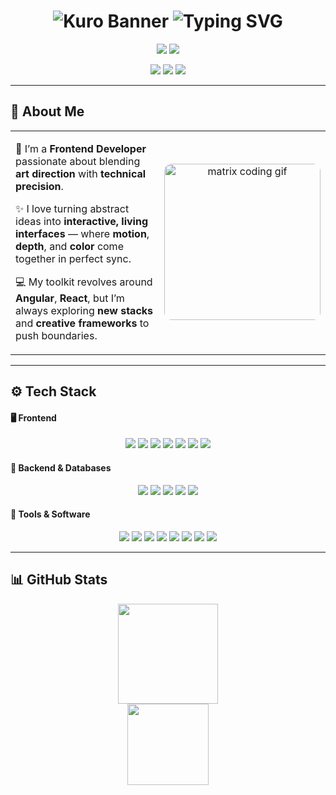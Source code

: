<!-- ⚡ GitHub Profile README -->

<div align="center">

<h1 align="center">
  <img src="https://capsule-render.vercel.app/api?type=transparent&fontColor=06E0F7&text=KURO&fontSize=35&fontAlignY=40&animation=fadeIn&desc=&descAlignY=70&color=0D1117" alt="Kuro Banner"/>
  <img src="https://readme-typing-svg.herokuapp.com?font=Fira+Code&weight=600&size=22&pause=1500&color=B44CFF&center=true&vCenter=true&width=650&lines=Frontend+Developer+%7C+Tech+Explorer;Crafting+Immersive+%26+Aesthetic+Web+Experiences" alt="Typing SVG" />
</h1>

<div align="center">
  <a href="https://github.com/K1yotakaaa" target="_blank"><img src="https://img.shields.io/badge/GitHub-0D1117?style=for-the-badge&logo=github&logoColor=white&labelColor=0D1117" /></a>
  <a href="https://www.linkedin.com/in/kuroli" target="_blank"><img src="https://img.shields.io/badge/LinkedIn-0077B5?style=for-the-badge&logo=linkedin&logoColor=white&labelColor=0D1117" /></a>
</div>

<p align="center">
  <img src="https://img.shields.io/badge/Focus-Frontend_Development-00F5FF?style=for-the-badge&logo=codepen&logoColor=white"/>
  <img src="https://img.shields.io/badge/Vibe-Cyber_Neon-7A00FF?style=for-the-badge&logo=tailwindcss&logoColor=white"/>
  <img src="https://img.shields.io/badge/Workflow-Creative_&_Clean-FF00FF?style=for-the-badge&logo=visualstudiocode&logoColor=white"/>
</p>

</div>

---

## 🧠 About Me  

<div align="center" style="max-width: 800px; margin: auto;">

<table>
<tr>
<td width="60%" valign="top">

👋 I’m a **Frontend Developer** passionate about blending **art direction** with **technical precision**.  

✨ I love turning abstract ideas into **interactive, living interfaces** — where **motion**, **depth**, and **color** come together in perfect sync.  

💻 My toolkit revolves around **Angular**, **React**, but I’m always exploring **new stacks** and **creative frameworks** to push boundaries.   

</td>
<td align="center" width="40%">
  <img src="https://media.tenor.com/3bTxZ4HdrysAAAAC/code-coding.gif" width="250" style="border-radius: 12px;" alt="matrix coding gif">
</td>
</tr>
</table>

</div>

---

## ⚙️ Tech Stack

#### 🖥️ Frontend
<p align="center">
  <img src="https://img.shields.io/badge/Angular-DD0031?style=for-the-badge&logo=angular&logoColor=white"/>
  <img src="https://img.shields.io/badge/React-61DAFB?style=for-the-badge&logo=react&logoColor=black"/>
  <img src="https://img.shields.io/badge/Bootstrap-7952B3?style=for-the-badge&logo=bootstrap&logoColor=white"/>
  <img src="https://img.shields.io/badge/HTML5-E34F26?style=for-the-badge&logo=html5&logoColor=white"/>
  <img src="https://img.shields.io/badge/CSS3-1572B6?style=for-the-badge&logo=css3&logoColor=white"/>
  <img src="https://img.shields.io/badge/JavaScript-F7DF1E?style=for-the-badge&logo=javascript&logoColor=black"/>
  <img src="https://img.shields.io/badge/TypeScript-3178C6?style=for-the-badge&logo=typescript&logoColor=white"/>
</p>

#### 🧱 Backend & Databases
<p align="center">
  <img src="https://img.shields.io/badge/Django-092E20?style=for-the-badge&logo=django&logoColor=white"/>
  <img src="https://img.shields.io/badge/Node.js-339933?style=for-the-badge&logo=node.js&logoColor=white"/>
  <img src="https://img.shields.io/badge/Python-3776AB?style=for-the-badge&logo=python&logoColor=white"/>
  <img src="https://img.shields.io/badge/PostgreSQL-4169E1?style=for-the-badge&logo=postgresql&logoColor=white"/>
  <img src="https://img.shields.io/badge/MySQL-4479A1?style=for-the-badge&logo=mysql&logoColor=white"/>
</p>

#### 🧩 Tools & Software
<p align="center">
  <img src="https://img.shields.io/badge/VS%20Code-007ACC?style=for-the-badge&logo=visualstudiocode&logoColor=white"/>
  <img src="https://img.shields.io/badge/Git-F05032?style=for-the-badge&logo=git&logoColor=white"/>
  <img src="https://img.shields.io/badge/GitHub-181717?style=for-the-badge&logo=github&logoColor=white"/>
  <img src="https://img.shields.io/badge/Docker-2496ED?style=for-the-badge&logo=docker&logoColor=white"/>
  <img src="https://img.shields.io/badge/Postman-FF6C37?style=for-the-badge&logo=postman&logoColor=white"/>
  <img src="https://img.shields.io/badge/Figma-F24E1E?style=for-the-badge&logo=figma&logoColor=white"/>
  <img src="https://img.shields.io/badge/Adobe%20CC-FF0000?style=for-the-badge&logo=adobecreativecloud&logoColor=white"/>
  <img src="https://img.shields.io/badge/Discord-5865F2?style=for-the-badge&logo=discord&logoColor=white"/>
</p>

---

## 📊 GitHub Stats
<div align="center">
  <img src="https://github-readme-streak-stats.herokuapp.com/?user=K1yotakaaa&theme=tokyonight&hide_border=true" height="160"/>
  <br/>
  <img src="https://github-readme-stats.vercel.app/api/top-langs/?username=K1yotakaaa&layout=compact&theme=tokyonight&hide_border=true" height="130"/>
</div>

